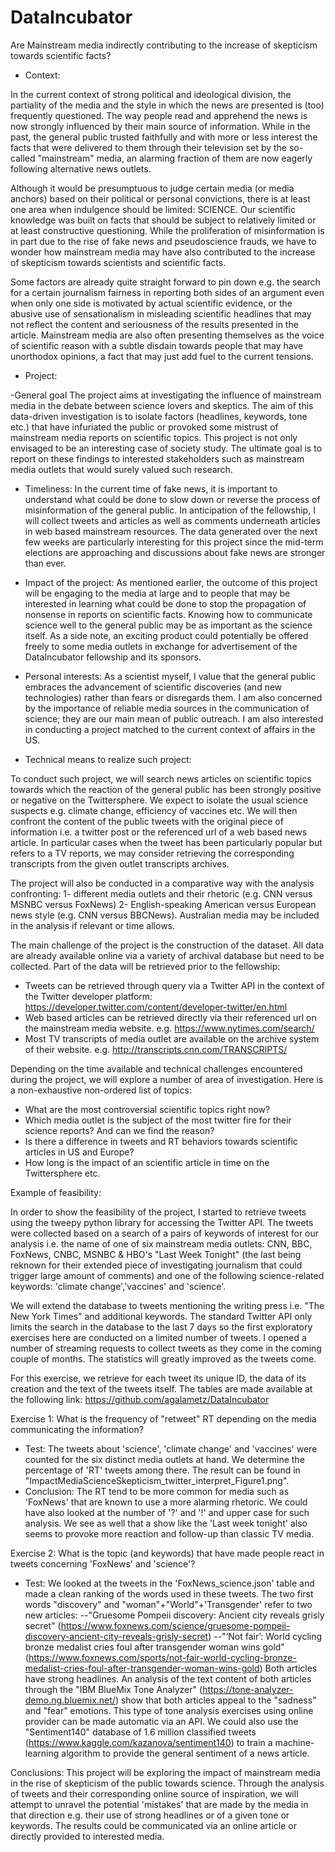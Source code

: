 # DataIncubator

Are Mainstream media indirectly contributing to the increase of skepticism towards scientific facts?

* Context:

In the current context of strong political and ideological division, the partiality of the media and the style in which the news are presented is (too) frequently questioned. The way people read and apprehend the news is now strongly influenced by their main source of information. While in the past, the general public trusted faithfully and with more or less interest the facts that were delivered to them through their television set by the so-called "mainstream" media, an alarming fraction of them are now eagerly following alternative news outlets.

Although it would be presumptuous to judge certain media (or media anchors) based on their political or personal convictions, there is at least one area when indulgence should be limited: SCIENCE. Our scientific knowledge was built on facts that should be subject to relatively limited or at least constructive questioning. While the proliferation of misinformation is in part due to the rise of fake news and pseudoscience frauds, we have to wonder how mainstream media may have also contributed to the increase of skepticism towards scientists and scientific facts.

Some factors are already quite straight forward to pin down e.g. the search for a certain journalism fairness in reporting both sides of an argument even when only one side is motivated by actual scientific evidence, or the abusive use of sensationalism in misleading scientific headlines that may not reflect the content and seriousness of the results presented in the article. Mainstream media are also often presenting themselves as the voice of scientific reason with a subtle disdain towards people that may have unorthodox opinions, a fact that may just add fuel to the current tensions. 

* Project:

-General goal
The project aims at investigating the influence of mainstream media in the debate between science lovers and skeptics. The aim of this data-driven investigation is to isolate factors (headlines, keywords, tone etc.) that have infuriated the public or provoked some mistrust of mainstream media reports on scientific topics. This project is not only envisaged to be an interesting case of society study. The ultimate goal is to report on these findings to interested stakeholders such as mainstream media outlets that would surely valued such research. 

- Timeliness: 
In the current time of fake news, it is important to understand what could be done to slow down or reverse the process of misinformation of the general public. In anticipation of the fellowship, I will collect tweets and articles as well as comments underneath articles in web based mainstream resources. The data generated over the next few weeks are particularly interesting for this project since the mid-term elections are approaching and discussions about fake news are stronger than ever.

- Impact of the project: 
As mentioned earlier, the outcome of this project will be engaging to the media at large and to people that may be interested in learning what could be done to stop the propagation of nonsense in reports on scientific facts. Knowing how to communicate science well to the general public may be as important as the science itself. As a side note, an exciting product could potentially be offered freely to some media outlets in exchange for advertisement of the DataIncubator fellowship and its sponsors.

- Personal interests: 
As a scientist myself, I value that the general public embraces the advancement of scientific discoveries (and new technologies) rather than fears or disregards them. I am also concerned by the importance of reliable media sources in the communication of science; they are our main mean of public outreach. I am also interested in conducting a project matched to the current context of affairs in the US.

- Technical means to realize such project:

To conduct such project, we will search news articles on scientific topics towards which the reaction of the general public has been strongly positive or negative on the Twittersphere. We expect to isolate the usual science suspects e.g. climate change, efficiency of vaccines etc. We will then confront the content of the public tweets with the original piece of information i.e. a twitter post or the referenced url of a web based news article. In particular cases when the tweet has been particularly popular but refers to a TV reports, we may consider retrieving the corresponding transcripts from the given outlet transcripts archives.

The project will also be conducted in a comparative way with the analysis confronting: 
1- different media outlets and their rhetoric (e.g. CNN versus MSNBC versus FoxNews)
2- English-speaking American versus European news style (e.g. CNN versus BBCNews). Australian media may be included in the analysis if relevant or time allows.

The main challenge of the project is the construction of the dataset. All data are already available online via a variety of archival database but need to be collected. Part of the data will be retrieved prior to the fellowship:
- Tweets can be retrieved through query via a Twitter API in the context of the Twitter developer platform:
https://developer.twitter.com/content/developer-twitter/en.html 
- Web based articles can be retrieved directly via their referenced url on the mainstream media website.
e.g. https://www.nytimes.com/search/
- Most TV transcripts of media outlet are available on the archive system of their website. 
e.g. http://transcripts.cnn.com/TRANSCRIPTS/

Depending on the time available and technical challenges encountered during the project, we will explore a number of area of investigation. Here is a non-exhaustive non-ordered list of topics:
- What are the most controversial scientific topics right now?
- Which media outlet is the subject of the most twitter fire for their science reports? And can we find the reason?
- Is there a difference in tweets and RT behaviors towards scientific articles in US and Europe?
- How long is the impact of an scientific article in time on the Twittersphere etc.

Example of feasibility:

In order to show the feasibility of the project, I started to retrieve tweets using the tweepy python library for accessing the Twitter API. The tweets were collected based on a search of a pairs of keywords of interest for our analysis i.e. the name of one of six mainstream media outlets: CNN, BBC, FoxNews, CNBC, MSNBC & HBO's "Last Week Tonight" (the last being reknown for their extended piece of investigating journalism that could trigger large amount of comments) and one of the following science-related keywords: 'climate change','vaccines' and 'science'. 

We will extend the database to tweets mentioning the writing press i.e. "The New York Times" and additional keywords. The standard Twitter API only limits the search in the database to the last 7 days so the first exploratory exercises here are conducted on a limited number of tweets. I opened a number of streaming requests to collect tweets as they come in the coming couple of months. The statistics will greatly improved as the tweets come.

For this exercise, we retrieve for each tweet its unique ID, the data of its creation and the text of the tweets itself. The tables are made available at the following link: https://github.com/agalametz/DataIncubator

Exercise 1: What is the frequency of "retweet" RT depending on the media communicating the information? 
- Test: The tweets about 'science', 'climate change' and 'vaccines' were counted for the six distinct media outlets at hand. We determine the percentage of 'RT' tweets among there. The result can be found in "ImpactMediaScienceSkepticism_twitter_interpret_Figure1.png".  
- Conclusion: The RT tend to be more common for media such as 'FoxNews' that are known to use a more alarming rhetoric. We could have also looked at the number of '?' and '!' and upper case for such analysis. We see as well that a show like the 'Last week tonight' also seems to provoke more reaction and follow-up than classic TV media.

Exercise 2: What is the topic (and keywords) that have made people react in tweets concerning 'FoxNews' and 'science'?
- Test: We looked at the tweets in the 'FoxNews_science.json' table and made a clean ranking of the words used in these tweets. The two first words "discovery" and "woman"+"World"+'Transgender' refer to two new articles: 
--"Gruesome Pompeii discovery: Ancient city reveals grisly secret" (https://www.foxnews.com/science/gruesome-pompeii-discovery-ancient-city-reveals-grisly-secret)
--"‘Not fair’: World cycling bronze medalist cries foul after transgender woman wins gold" (https://www.foxnews.com/sports/not-fair-world-cycling-bronze-medalist-cries-foul-after-transgender-woman-wins-gold)
Both articles have strong headlines. An analysis of the text content of both articles through the "IBM BlueMix Tone Analyzer" (https://tone-analyzer-demo.ng.bluemix.net/) show that both articles appeal to the "sadness" and "fear" emotions. This type of tone analysis exercises using online provider can be made automatic via an API. We could also use the "Sentiment140" database of 1.6 million classified tweets (https://www.kaggle.com/kazanova/sentiment140) to train a machine-learning algorithm to provide the general sentiment of a news article.

Conclusions: 
This project will be exploring the impact of mainstream media in the rise of skepticism	of the public towards science. Through the analysis of tweets and their corresponding online source of inspiration, we will attempt to unravel the potential 'mistakes' that are made by the media in that direction e.g. their use of strong headlines or of a given tone or keywords. The results could be communicated via an online article or directly provided to interested media.

